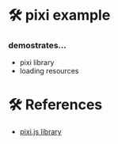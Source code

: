 # 🛠 pixi example

### demostrates...
* pixi library
* loading resources


# 🛠 References
* [pixi.js library](http://www.pixijs.com)
